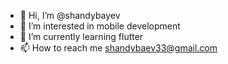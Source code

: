 - 👋 Hi, I’m @shandybayev
- 👀 I’m interested in mobile development
- 🌱 I’m currently learning flutter
- 📫 How to reach me shandybaev33@gmail.com

<!---
shandybayev/shandybayev is a ✨ special ✨ repository because its `README.md` (this file) appears on your GitHub profile.
You can click the Preview link to take a look at your changes.
--->
